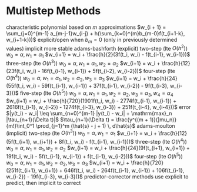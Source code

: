 # Multistep Methods
characteristic polynomial based on $m$ approximations
	$w_{i + 1} = \sum_{j=0}^{m-1} a_{m-j-1}w_{i-j} + h(\sum_{k=0}^{m}b_{m-0}f(t_{i+1-k}, w_{i+1-k}))$
	explicit/open when $b_m = 0$ (only in previously determined values)
	implicit more stable
adams-bashforth (explicit)
	two-step (lte $O(h^2)$)
		$w_0 = \alpha, w_1 = \alpha_1$
		$w_{i+1} = w_i + \frac{h}{2}(3f(t_i, w_i) - f(t_{i-1}, w_{i-1}))$
	three-step (lte $O(h^3)$)
		$w_0 = \alpha, w_1 = \alpha_1, w_2 = \alpha_2$
		$w_{i+1} = w_i + \frac{h}{12}(23f(t_i, w_i) - 16f(t_{i-1}, w_{i-1}) + 5f(t_{i-2}, w_{i-2}))$
	four-step (lte $O(h^4)$)
		$w_0 = \alpha, w_1 = \alpha_1, w_2 = \alpha_2, w_3 = \alpha_3$
		$w_{i+1} = w_i + \frac{h}{24}(55f(t_i, w_i) - 59f(t_{i-1}, w_{i-1}) + 37f(t_{i-1}, w_{i-2}) - 9f(t_{i-3}, w_{i-3}))$
	five-step (lte $O(h^5)$)
		$w_0 = \alpha, w_1 = \alpha_1, w_2 = \alpha_2, w_3 = \alpha_3, w_4 = \alpha_4$
		$w_{i+1} = w_i + \frac{h}{720}(1901f(t_i, w_i) - 2774f(t_{i-1}, w_{i-1}) + 2616f(t_{i-1}, w_{i-2}) - 1274f(t_{i-3}, w_{i-3}) + 251f(t_{i-4}, w_{i-4}))$
	error
		$|y(t_i) - w_i| \leq \sum_{n=0}^{m-1} |y(t_i) - w_i| + \mathrm{max}_n |\tau_{n+1}(\Delta t)|$
		$\tau_{n+1}(\Delta t) = \frac{y^{(m + 1)}(]mu_n)}{m!}\int_0^1 \prod_{j=1}^m (\hat{s} - j + 1) \, d\hat{s}$
 adams-moulton (implicit)
	 two-step (lte $O(h^3)$)
		 $w_0 = \alpha, w_1 = \alpha_1$
		 $w_{i+1} = w_i + \frac{h}{12}(5f(t_{i+1}, w_{i+1}) + 8f(t_i, w_i) - f(t_{i-1}, w_{i-1}))$
	 three-step (lte $O(h^4)$)
		$w_0 = \alpha, w_1 = \alpha_1, w_2 = \alpha_2$
		$w_{i+1} = w_i + \frac{h}{24}(9f(t_{i+1}, w_{i+1}) + 19f(t_i, w_i) - 5f(t_{i-1}, w_{i-1}) + f(t_{i-1}, w_{i-2}))$
	four-step (lte $O(h^5)$)
		$w_0 = \alpha, w_1 = \alpha_1, w_2 = \alpha_2, w_3 = \alpha_3$
		$w_{i+1} = w_i + \frac{h}{720}(251f(t_{i+1}, w_{i+1}) + 646f(t_i, w_i) - 264f(t_{i-1}, w_{i-1}) + 106f(t_{i-1}, w_{i-2}) - 19f(t_{i-3}, w_{i-3}))$
predictor-corrector methods
	use explicit to predict, then implicit to correct